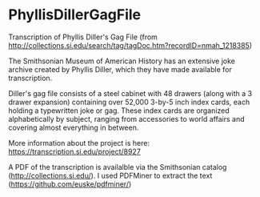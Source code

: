 # PhyllisDillerGagFile
Transcription of Phyllis Diller's Gag File (from http://collections.si.edu/search/tag/tagDoc.htm?recordID=nmah_1218385)

The Smithsonian Museum of American History has an extensive joke archive created by Phyllis Diller, which they have made available for transcription.

Diller's gag file consists of a steel cabinet with 48 drawers (along with a 3 drawer expansion) containing over 52,000 3-by-5 inch index cards, each holding a typewritten joke or gag. These index cards are organized alphabetically by subject, ranging from accessories to world affairs and covering almost everything in between. 

More information about the project is here: https://transcription.si.edu/project/8927

A PDF of the transcription is availalble via the Smithsonian catalog (http://collections.si.edu/). I used PDFMiner to extract the text (https://github.com/euske/pdfminer/)



